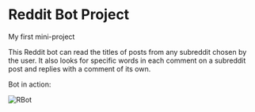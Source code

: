 # Reddit Bot Project
 My first mini-project
 
This Reddit bot can read the titles of posts from any subreddit chosen by the user.
It also looks for specific words in each comment on a subreddit post and replies with a comment of its own.

Bot in action:

![RBot](https://user-images.githubusercontent.com/92753848/137928905-d5ff291b-6680-4a26-8ba9-ed5da5e64851.PNG)
